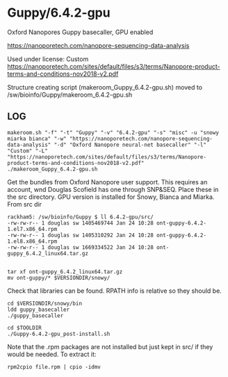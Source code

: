 Guppy/6.4.2-gpu
===============

Oxford Nanopores Guppy basecaller, GPU enabled

<https://nanoporetech.com/nanopore-sequencing-data-analysis>

Used under license:
Custom
<https://nanoporetech.com/sites/default/files/s3/terms/Nanopore-product-terms-and-conditions-nov2018-v2.pdf>


Structure creating script (makeroom_Guppy_6.4.2-gpu.sh) moved to /sw/bioinfo/Guppy/makeroom_6.4.2-gpu.sh

LOG
---

    makeroom.sh "-f" "-t" "Guppy" "-v" "6.4.2-gpu" "-s" "misc" -u "snowy miarka bianca" "-w" "https://nanoporetech.com/nanopore-sequencing-data-analysis" "-d" "Oxford Nanopore neural-net basecaller" "-l" "Custom" "-L" "https://nanoporetech.com/sites/default/files/s3/terms/Nanopore-product-terms-and-conditions-nov2018-v2.pdf"
    ./makeroom_Guppy_6.4.2-gpu.sh


Get the bundles from Oxford Nanopore user support. This requires an account,
wnd Douglas Scofield has one through SNP&SEQ.  Place these in the src
directory. GPU version is installed for Snowy, Bianca and Miarka. From src dir

    rackham5: /sw/bioinfo/Guppy $ ll 6.4.2-gpu/src/
    -rw-rw-r-- 1 douglas sw 1405469744 Jan 24 10:28 ont-guppy-6.4.2-1.el7.x86_64.rpm
    -rw-rw-r-- 1 douglas sw 1405310292 Jan 24 10:28 ont-guppy-6.4.2-1.el8.x86_64.rpm
    -rw-rw-r-- 1 douglas sw 1669334522 Jan 24 10:28 ont-guppy_6.4.2_linux64.tar.gz


    tar xf ont-guppy_6.4.2_linux64.tar.gz 
    mv ont-guppy/* $VERSIONDIR/snowy/

Check that libraries can be found. RPATH info is relative so they should be.

    cd $VERSIONDIR/snowy/bin
    ldd guppy_basecaller
    ./guppy_basecaller

    cd $TOOLDIR
    ./Guppy-6.4.2-gpu_post-install.sh 


Note that the .rpm packages are not installed but just kept in src/ if they
would be needed. To extract it:

    rpm2cpio file.rpm | cpio -idmv

